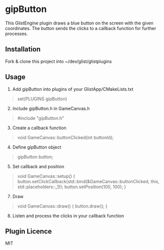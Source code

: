 # gipButton
This GlistEngine plugin draws a blue button on the screen with the given coordinates. The button sends the clicks to a callback function for further processes.

## Installation
Fork & clone this project into ~/dev/glist/glistplugins

## Usage
1. Add gipButton into plugins of your GlistApp/CMakeLists.txt
> set(PLUGINS gipButton)

2. Include gipButton.h in GameCanvas.h
> #include "gipButton.h"

3. Create a callback function
> void GameCanvas::buttonClicked(int buttonId);

4. Define gipButton object
> gipButton button;

5. Set callback and position
> void GameCanvas::setup() {
>     button.setClickCallback(std::bind(&GameCanvas::buttonClicked, this, std::placeholders::_1));
>     button.setPosition(100, 100);
> }

7. Draw
> void GameCanvas::draw() {
>     button.draw();
> }

8. Listen and process the clicks in your callback function

## Plugin Licence
MIT
